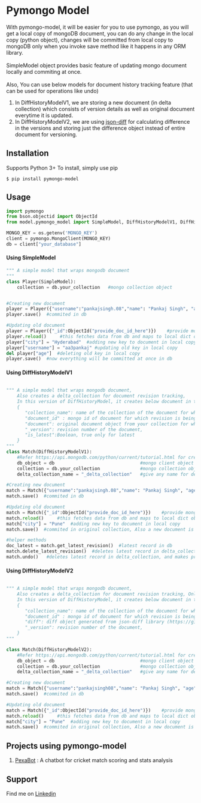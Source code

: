 Pymongo Model
==================================================== 

With pymongo-model, it will be easier for you to use pymongo, as you will get a local copy of mongoDB document, you can do any change in the local copy (python object), changes will be committed from local copy to mongoDB only when you invoke save method like it happens in any ORM library.\
\
SimpleModel object provides basic feature of updating mongo document locally and commiting at once.\
\
Also, 
You can use below models for document history tracking feature (that can be used for operations like undo)
1. In DiffHistoryModelV1, we are storing a new document (in delta collection) which consists of version details as well as original document everytime it is updated.
2. In DiffHistoryModelV2, we are using [json-diff](https://github.com/fzumstein/jsondiff) for calculating difference in the versions and storing just the difference object instead of entire document for versioning.

Installation
------------

Supports Python 3+
To install, simply use pip
```
$ pip install pymongo-model
```

Usage
-----

```python
import pymongo
from bson.objectid import ObjectId
from model.pymongo_model import SimpleModel, DiffHistoryModelV1, DiffHistoryModelV2

MONGO_KEY = os.getenv('MONGO_KEY')
client = pymongo.MongoClient(MONGO_KEY)
db = client["your_database"]
```

#### Using SimpleModel
```python
""" A simple model that wraps mongodb document 
"""
class Player(SimpleModel):
    collection = db.your_collection   #mongo collection object


#Creating new document
player = Player({"username":"pankajsingh.08","name": "Pankaj Singh", "age": 25,"runs":300})    
player.save()  #commited in db

#Updating old document
player = Player({"_id":ObjectId("provide_doc_id_here")})    #provide mongo document id for fetching
player.reload()     #this fetches data from db and maps to local dict object   
player["city"] = "Hyderabad"  #adding new key to document in local copy
player["username"] = "aa3pankaj" #updating old key in local copy
del player["age"]  #deleting old key in local copy
player.save()  #now everything will be committed at once in db

```

#### Using DiffHistoryModelV1
```python

""" A simple model that wraps mongodb document, 
    Also creates a delta_collection for document revision tracking,
    In this version of DiffHistoryModel, it creates below document in the delta_collection for each update i.e after invoking save method 
    {
       "collection_name": name of the collection of the document for which revision is being done,
       "document_id" : mongo id of document for which revision is being done,
       "document": original document object from your collection for which revision is being done,
       "_version": revision number of the document,
       "is_latest":Boolean, true only for latest
    }
"""
class Match(DiffHistoryModelV1):
    #Refer https://api.mongodb.com/python/current/tutorial.html for creating db object
    db_object = db                                #mongo client object
    collection = db.your_collection               #mongo collection object
    delta_collection_name = "_delta_collection"   #give any name for delta collection where revisions will be stored, it will be created automatically in the db

#Creating new document
match = Match({"username":"pankajsingh.08","name": "Pankaj Singh", "age": 25})    
match.save()  #commited in db

#Updating old document
match = Match({"_id":ObjectId("provide_doc_id_here")})    #provide mongo document id for fetching
match.reload()     #this fetches data from db and maps to local dict object   
match["city"] = "Pune"  #adding new key to document in local copy
match.save()  #commited in original collection, Also a new document is created in the delta_collection

#helper methods
doc_latest = match.get_latest_revision()  #latest record in db
match.delete_latest_revision()  #deletes latest record in delta_collection, and makes previous record as latest but original document will not be touched
match.undo()   #deletes latest record in delta_collection, and makes previous record as latest, Also original document will be updated
```

#### Using DiffHistoryModelV2
```python

""" A simple model that wraps mongodb document, 
    Also creates a delta_collection for document revision tracking, Only difference from DiffHistoryModelV1 is here instead of saving entire document, just difference is stored in diff.
    In this version of DiffHistoryModel, it creates below document in the delta_collection for each update i.e after invoking save method 
    {
       "collection_name": name of the collection of the document for which revision is being done,
       "document_id" : mongo id of document for which revision is being done,
       "diff": diff object generated from json-diff library (https://github.com/fzumstein/jsondiff)
       "_version": revision number of the document,
    }
"""

class Match(DiffHistoryModelV2):
    #Refer https://api.mongodb.com/python/current/tutorial.html for creating db object
    db_object = db                                #mongo client object
    collection = db.your_collection               #mongo collection object
    delta_collection_name = "_delta_collection"   #give any name for delta collection where revisions will be stored, it will be created automatically in the db

#Creating new document
match = Match({"username":"pankajsingh08","name": "Pankaj Singh", "age": "25"})    
match.save()  #commited in db

#Updating old document
match = Match({"_id":ObjectId("provide_doc_id_here")})    #provide mongo document id for fetching
match.reload()     #this fetches data from db and maps to local dict object   
match["city"] = "Pune"  #adding new key to document in local copy
match.save()  #commited in original collection, Also a new document is created in the delta_collection

```

Projects using pymongo-model
----------------------------
1. [PexaBot](https://github.com/aa3pankaj/PexaBot) : A chatbot for cricket match scoring and stats analysis
    
Support
-------
Find me on [Linkedin](https://www.linkedin.com/in/aa3pankaj/)